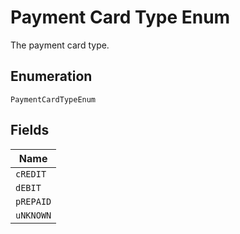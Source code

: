 
# Payment Card Type Enum

The payment card type.

## Enumeration

`PaymentCardTypeEnum`

## Fields

| Name |
|  --- |
| `cREDIT` |
| `dEBIT` |
| `pREPAID` |
| `uNKNOWN` |

